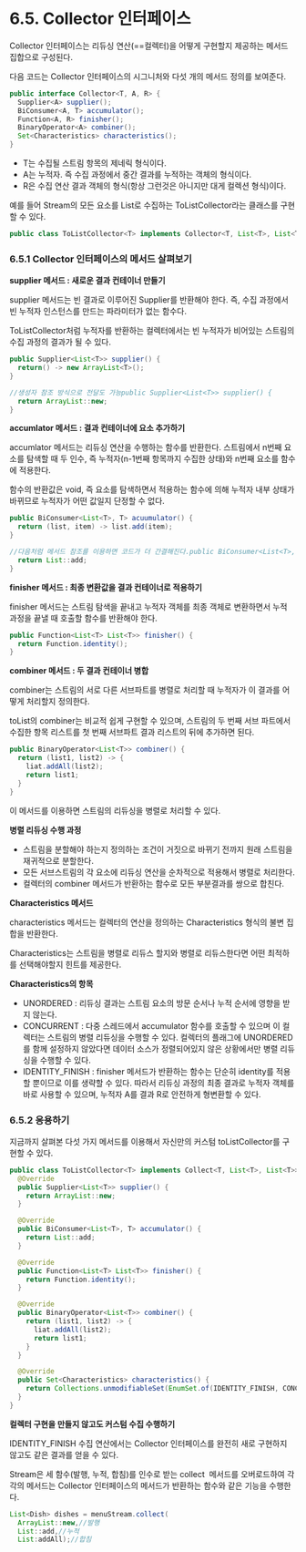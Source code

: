 # 6.5. Collector 인터페이스
Collector 인터페이스는 리듀싱 연산(==컬렉터)을 어떻게 구현할지 제공하는 메서드 집합으로 구성된다.

다음 코드는 Collector 인터페이스의 시그니처와 다섯 개의 메서드 정의를 보여준다.

```java
public interface Collector<T, A, R> {
  Supplier<A> supplier();
  BiConsumer<A, T> accumulator();
  Function<A, R> finisher();
  BinaryOperator<A> combiner();
  Set<Characteristics> characteristics();
}
```

- T는 수집될 스트림 항목의 제네릭 형식이다.
- A는 누적자. 즉 수집 과정에서 중간 결과를 누적하는 객체의 형식이다.
- R은 수집 연산 결과 객체의 형식(항상 그런것은 아니지만 대게 컬렉션 형식)이다.

예를 들어 Stream<T>의 모든 요소를 List<T>로 수집하는 ToListCollector<T>라는 클래스를 구현할 수 있다.

```java
public class ToListCollector<T> implements Collector<T, List<T>, List<T>>
```

### **6.5.1 Collector 인터페이스의 메서드 살펴보기**

**supplier 메서드 : 새로운 결과 컨테이너 만들기**

supplier 메서드는 빈 결과로 이루어진 Supplier를 반환해야 한다. 즉, 수집 과정에서 빈 누적자 인스턴스를 만드는 파라미터가 없는 함수다.

ToListCollector처럼 누적자를 반환하는 컬렉터에서는 빈 누적자가 비어있는 스트림의 수집 과정의 결과가 될 수 있다.

```java
public Supplier<List<T>> supplier() {
  return() -> new ArrayList<T>();
}

//생성자 참조 방식으로 전달도 가능public Supplier<List<T>> supplier() {
  return ArrayList::new;
}
```

**accumlator 메서드 : 결과 컨테이너에 요소 추가하기**

accumlator 메서드는 리듀싱 연산을 수행하는 함수를 반환한다. 스트림에서 n번째 요소를 탐색할 때 두 인수, 즉 누적자(n-1번째 항목까지 수집한 상태)와 n번째 요소를 함수에 적용한다.

함수의 반환값은 void, 즉 요소를 탐색하면서 적용하는 함수에 의해 누적자 내부 상태가 바뀌므로 누적자가 어떤 값일지 단정할 수 없다.

```java
public BiConsumer<List<T>, T> acuumulator() {
  return (list, item) -> list.add(item);
}

//다음처럼 메서드 참조를 이용하면 코드가 더 간결해진다.public BiConsumer<List<T>, T> accumulator() {
  return List::add;
}
```

**finisher 메서드 : 최종 변환값을 결과 컨테이너로 적용하기**

finisher 메서드는 스트림 탐색을 끝내고 누적자 객체를 최종 객체로 변환하면서 누적 과정을 끝낼 때 호출할 함수를 반환해야 한다.

```java
public Function<List<T> List<T>> finisher() {
  return Function.identity();
}
```

**combiner 메서드 : 두 결과 컨테이너 병합**

combiner는 스트림의 서로 다른 서브파트를 병렬로 처리할 때 누적자가 이 결과를 어떻게 처리할지 정의한다.

toList의 combiner는 비교적 쉽게 구현할 수 있으며, 스트림의 두 번째 서브 파트에서 수집한 항목 리스트를 첫 번째 서브파트 결과 리스트의 뒤에 추가하면 된다.

```java
public BinaryOperator<List<T>> combiner() {
  return (list1, list2) -> {
    liat.addAll(list2);
    return list1;
  }
}
```

이 메서드를 이용하면 스트림의 리듀싱을 병렬로 처리할 수 있다.

**병렬 리듀싱 수행 과정**

- 스트림을 분할해야 하는지 정의하는 조건이 거짓으로 바뀌기 전까지 원래 스트림을 재귀적으로 분할한다.
- 모든 서브스트림의 각 요소에 리듀싱 연산을 순차적으로 적용해서 병렬로 처리한다.
- 컬렉터의 combiner 메서드가 반환하는 함수로 모든 부분결과를 쌍으로 합친다.

**Characteristics 메서드**

characteristics 메서드는 컬렉터의 연산을 정의하는 Characteristics 형식의 불변 집합을 반환한다.

Characteristics는 스트림을 병렬로 리듀스 할지와 병렬로 리듀스한다면 어떤 최적하를 선택해야할지 힌트를 제공한다.

**Characteristics의 항목**

- UNORDERED : 리듀싱 결과는 스트림 요소의 방문 순서나 누적 순서에 영향을 받지 않는다.
- CONCURRENT : 다중 스레드에서 accumulator 함수를 호출할 수 있으며 이 컬렉터는 스트림의 병렬 리듀싱을 수행할 수 있다. 컬렉터의 플래그에 UNORDERED를 함께 설정하지 않았다면 데이터 소스가 정렬되어있지 않은 상황에서만 병렬 리듀싱을 수행할 수 있다.
- IDENTITY_FINISH : finisher 메서드가 반환하는 함수는 단순히 identity를 적용할 뿐이므로 이를 생략할 수 있다. 따라서 리듀싱 과정의 최종 결과로 누적자 객체를 바로 사용할 수 있으며, 누적자 A를 결과 R로 안전하게 형변환할 수 있다.

### **6.5.2 응용하기**

지금까지 살펴본 다섯 가지 메서드를 이용해서 자신만의 커스텀 toListCollector를 구현할 수 있다.

```java
public class ToListCollector<T> implements Collect<T, List<T>, List<T>> {
  @Override
  public Supplier<List<T>> supplier() {
    return ArrayList::new;
  }

  @Override
  public BiConsumer<List<T>, T> accumulator() {
    return List::add;
  }

  @Override
  public Function<List<T> List<T>> finisher() {
    return Function.identity();
  }

  @Override
  public BinaryOperator<List<T>> combiner() {
    return (list1, list2) -> {
      liat.addAll(list2);
      return list1;
    }
  }

  @Override
  public Set<Characteristics> characteristics() {
    return Collections.unmodifiableSet(EnumSet.of(IDENTITY_FINISH, CONCURRENT));
  }
}
```

**컬렉터 구현을 만들지 않고도 커스텀 수집 수행하기**

IDENTITY_FINISH 수집 연산에서는 Collector 인터페이스를 완전히 새로 구현하지 않고도 같은 결과를 얻을 수 있다.

Stream은 세 함수(발행, 누적, 합침)를 인수로 받는 collect  메서드를 오버로드하여 각각의 메서드는 Collector 인터페이스의 메서드가 반환하는 함수와 같은 기능을 수행한다.

```java
List<Dish> dishes = menuStream.collect(
  ArrayList::new,//발행
  List::add,//누적
  List:addAll);//합침
```
